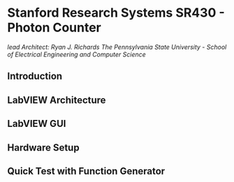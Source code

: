 # Stanford Research Systems SR430 - Photon Counter #
*lead Architect: Ryan J. Richards*
*The Pennsylvania State University - School of Electrical Engineering and Computer Science*

## Introduction ##

## LabVIEW Architecture ##

## LabVIEW GUI ##

## Hardware Setup ##

## Quick Test with Function Generator ##
